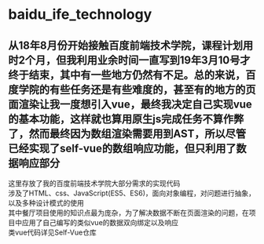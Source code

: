 # baidu_ife_technology
<h2>从18年8月份开始接触百度前端技术学院，课程计划用时2个月，但我利用业余时间一直写到19年3月10号才终于结束，其中有一些地方仍然有不足。总的来说，百度学院的有些任务还是有些难度的，甚至有的地方的页面渲染让我一度想引入vue，最终我决定自己实现vue的基本功能，这样就也算用原生js完成任务不算作弊了，然而最终因为数组渲染需要用到AST，所以尽管已经实现了self-vue的数组响应功能，但只利用了数据响应部分</h2>
这里存放了我的百度前端技术学院大部分需求的实现代码<br />
涉及了HTML、css、JavaScript(ES5、ES6)，面向对象编程，对问题进行抽象，以及多种设计模式的使用<br />
其中餐厅项目使用的知识点最为庞杂，为了解决数据不断在页面渲染的问题，在项目中应用了自己编写的类似vue的数据双向绑定以及响应<br />
类vue代码详见Self-Vue仓库<br />
